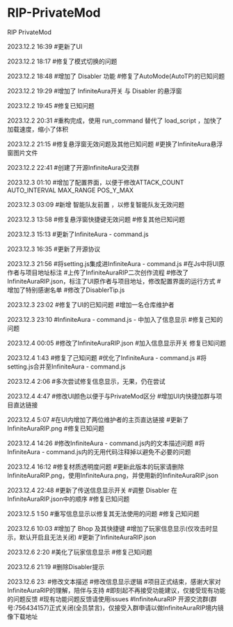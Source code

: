 # RIP-PrivateMod
RIP PrivateMod

2023.12.2 16:39
#更新了UI

2023.12.2 18:17
#修复了模式切换的问题

2023.12.2 18:48
#增加了 Disabler 功能
#修复了AutoMode(AutoTP)的已知问题

2023.12.2 19:29
#增加了 InfiniteAura开关 与 Disabler 的悬浮窗

2023.12.2 19:45
#修复已知问题

2023.12.2 20:31
#重构完成，使用 run_command 替代了 load_script ，加快了加载速度，缩小了体积

2023.12.2 21:15
#修复悬浮窗无效问题及其他已知问题
#更换了InfiniteAura悬浮窗图片文件

2023.12.2 22:41
#创建了开源InfiniteAura交流群

2023.12.3 01:10
#增加了配置界面，以便于修改ATTACK_COUNT AUTO_INTERVAL MAX_RANGE POS_Y_MAX

2023.12.3 03:09
#新增 智能队友前置 ，以修复智能队友无效问题

2023.12.3 13:58
#修复悬浮窗快捷键无效问题
#修复其他已知问题

2023.12.3 15:13
#更新了InfiniteAura - command.js

2023.12.3 16:35
#更新了开源协议

2023.12.3 21:56
#将setting.js集成进InfiniteAura - command.js
#在Js中将UI原作者与项目地址标注
#上传了InfiniteAuraRIP二次创作流程
#修改了InfiniteAuraRIP.json，标注了UI原作者与项目地址，修改配置界面的运行方式
#增加了特别感谢名单
#修改了DisablerTip.js

2023.12.3 23:02
#修复了UI的已知问题
#增加一名仓库维护者

2023.12.3 23:10
#InfiniteAura - command.js - 中加入了信息显示
#修复己知的问题

2023.12.4 00:05
#修改了InfiniteAuraRIP.json
#加入信息显示开关
修复已知问题

2023.12.4 1:43
#修复了己知问题
#优化了InfiniteAura - command.js
#将setting.js合并至InfiniteAura - command.js

2023.12.4 2:06
#多次尝试修复信息显示，无果，仍在尝试

2023.12.4 4:47
#修改UI颜色以便于与PrivateMod区分
#增加UI内快捷加群与项目直达链接

2023.12.4 5:07
#在UI内增加了两位维护者的主页直达链接
#更新了InfiniteAuraRIP.png
#修复已知问题

2023.12.4 14:26
#修改InfiniteAura - command.js内的文本描述问题
#将InfiniteAura - command.js内的无用代码注释掉以避免不必要的问题

2023.12.4 16:12
#修复材质透明度问题
#更新此版本的玩家请删除InfiniteAuraRIP.png，使用InfiniteAura.png，并使用新的InfiniteAuraRIP.json

2023.12.4 22:48
#更新了传送信息显示开关
#调整 Disabler 在InfiniteAuraRIP.json中的顺序
#修复已知问题

2023.12.5 1:50
#重写信息显示以修复其无法使用的问题
#修复己知问题

2023.12.6 10:03
#增加了 Bhop 及其快捷键
#增加了玩家信息显示(仅攻击时显示，默认开启且无法关闭)
#更新了InfiniteAuraRIP.json

2023.12.6 2:20
#美化了玩家信息显示
#修复己知问题

2023.12.6 21:19
#删除Disabler提示

2023.12.6 23:
#修改文本描述
#修改信息显示逻辑
#项目正式结束，感谢大家对InfiniteAuraRIP的理解，陪伴与支持
#即刻起不再接受功能建议，仅接受现有功能的问题反馈
#现有功能问题反馈请使用issues
#InfiniteAuraRIP 开源交流群(群号:756434157)正式关闭(全员禁言)，仅接受入群申请以做InfiniteAuraRIP境内镜像下载地址
